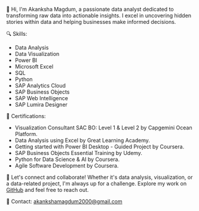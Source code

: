 👋 Hi, I'm Akanksha Magdum, a passionate data analyst dedicated to transforming raw data into actionable insights. 
   I excel in uncovering hidden stories within data and helping businesses make informed decisions.

🔍 Skills:
- Data Analysis
- Data Visualization  
- Power BI
- Microsoft Excel
- SQL
- Python
- SAP Analytics Cloud
- SAP Business Objects
- SAP Web Intelligence
- SAP Lumira Designer

📜 Certifications:
- Visualization Consultant SAC BO: Level 1 & Level 2 by Capgemini Ocean Platform.
- Data Analysis using Excel by Great Learning Academy.
- Getting started with Power BI Desktop - Guided Project by Coursera.
- SAP Business Objects Essential Training by Udemy.
- Python for Data Science & AI by Coursera.
- Agile Software Development by Coursera.

🚀 Let's connect and collaborate! Whether it's data analysis, visualization, or a data-related project, I'm always up for a challenge. Explore my work on [GitHub](https://github.com/Akankshamagdum) and feel free to reach out.

📧 Contact: akankshamagdum2000@gmail.com








<!---
Akankshamagdum/Akankshamagdum is a ✨ special ✨ repository because its `README.md` (this file) appears on your GitHub profile.
You can click the Preview link to take a look at your changes.
--->
